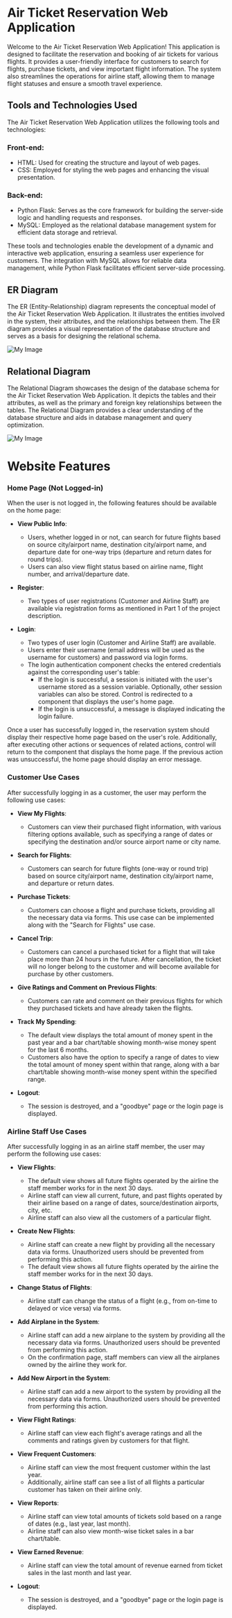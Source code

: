 # Air Ticket Reservation Web Application

Welcome to the Air Ticket Reservation Web Application! This application is designed to facilitate the reservation and booking of air tickets for various flights. It provides a user-friendly interface for customers to search for flights, purchase tickets, and view important flight information. The system also streamlines the operations for airline staff, allowing them to manage flight statuses and ensure a smooth travel experience.

## Tools and Technologies Used

The Air Ticket Reservation Web Application utilizes the following tools and technologies:

### Front-end:
- HTML: Used for creating the structure and layout of web pages.
- CSS: Employed for styling the web pages and enhancing the visual presentation.

### Back-end:
- Python Flask: Serves as the core framework for building the server-side logic and handling requests and responses.
- MySQL: Employed as the relational database management system for efficient data storage and retrieval.

These tools and technologies enable the development of a dynamic and interactive web application, ensuring a seamless user experience for customers. The integration with MySQL allows for reliable data management, while Python Flask facilitates efficient server-side processing.

## ER Diagram

The ER (Entity-Relationship) diagram represents the conceptual model of the Air Ticket Reservation Web Application. It illustrates the entities involved in the system, their attributes, and the relationships between them. The ER diagram provides a visual representation of the database structure and serves as a basis for designing the relational schema.

![My Image](https://raw.githubusercontent.com/JackShkifati28/Air-Ticket-Reservation/main/Images/ER-Diagram.png)


## Relational Diagram

The Relational Diagram showcases the design of the database schema for the Air Ticket Reservation Web Application. It depicts the tables and their attributes, as well as the primary and foreign key relationships between the tables. The Relational Diagram provides a clear understanding of the database structure and aids in database management and query optimization.

![My Image](https://raw.githubusercontent.com/JackShkifati28/Air-Ticket-Reservation/main/Images/R-diagram.png)

# Website Features

### Home Page (Not Logged-in)

When the user is not logged in, the following features should be available on the home page:

- **View Public Info**:
  - Users, whether logged in or not, can search for future flights based on source city/airport name, destination city/airport name, and departure date for one-way trips (departure and return dates for round trips).
  - Users can also view flight status based on airline name, flight number, and arrival/departure date.

- **Register**:
  - Two types of user registrations (Customer and Airline Staff) are available via registration forms as mentioned in Part 1 of the project description.

- **Login**:
  - Two types of user login (Customer and Airline Staff) are available.
  - Users enter their username (email address will be used as the username for customers) and password via login forms.
  - The login authentication component checks the entered credentials against the corresponding user's table:
    - If the login is successful, a session is initiated with the user's username stored as a session variable. Optionally, other session variables can also be stored. Control is redirected to a component that displays the user's home page.
    - If the login is unsuccessful, a message is displayed indicating the login failure.

Once a user has successfully logged in, the reservation system should display their respective home page based on the user's role. Additionally, after executing other actions or sequences of related actions, control will return to the component that displays the home page. If the previous action was unsuccessful, the home page should display an error message.

### Customer Use Cases

After successfully logging in as a customer, the user may perform the following use cases:

- **View My Flights**:
  - Customers can view their purchased flight information, with various filtering options available, such as specifying a range of dates or specifying the destination and/or source airport name or city name.

- **Search for Flights**:
  - Customers can search for future flights (one-way or round trip) based on source city/airport name, destination city/airport name, and departure or return dates.

- **Purchase Tickets**:
  - Customers can choose a flight and purchase tickets, providing all the necessary data via forms. This use case can be implemented along with the "Search for Flights" use case.

- **Cancel Trip**:
  - Customers can cancel a purchased ticket for a flight that will take place more than 24 hours in the future. After cancellation, the ticket will no longer belong to the customer and will become available for purchase by other customers.

- **Give Ratings and Comment on Previous Flights**:
  - Customers can rate and comment on their previous flights for which they purchased tickets and have already taken the flights.

- **Track My Spending**:
  - The default view displays the total amount of money spent in the past year and a bar chart/table showing month-wise money spent for the last 6 months.
  - Customers also have the option to specify a range of dates to view the total amount of money spent within that range, along with a bar chart/table showing month-wise money spent within the specified range.

- **Logout**:
  - The session is destroyed, and a "goodbye" page or the login page is displayed.

### Airline Staff Use Cases

After successfully logging in as an airline staff member, the user may perform the following use cases:

- **View Flights**:
  - The default view shows all future flights operated by the airline the staff member works for in the next 30 days.
  - Airline staff can view all current, future, and past flights operated by their airline based on a range of dates, source/destination airports, city, etc.
  - Airline staff can also view all the customers of a particular flight.

- **Create New Flights**:
  - Airline staff can create a new flight by providing all the necessary data via forms. Unauthorized users should be prevented from performing this action.
  - The default view shows all future flights operated by the airline the staff member works for in the next 30 days.

- **Change Status of Flights**:
  - Airline staff can change the status of a flight (e.g., from on-time to delayed or vice versa) via forms.

- **Add Airplane in the System**:
  - Airline staff can add a new airplane to the system by providing all the necessary data via forms. Unauthorized users should be prevented from performing this action.
  - On the confirmation page, staff members can view all the airplanes owned by the airline they work for.

- **Add New Airport in the System**:
  - Airline staff can add a new airport to the system by providing all the necessary data via forms. Unauthorized users should be prevented from performing this action.

- **View Flight Ratings**:
  - Airline staff can view each flight's average ratings and all the comments and ratings given by customers for that flight.

- **View Frequent Customers**:
  - Airline staff can view the most frequent customer within the last year.
  - Additionally, airline staff can see a list of all flights a particular customer has taken on their airline only.

- **View Reports**:
  - Airline staff can view total amounts of tickets sold based on a range of dates (e.g., last year, last month).
  - Airline staff can also view month-wise ticket sales in a bar chart/table.

- **View Earned Revenue**:
  - Airline staff can view the total amount of revenue earned from ticket sales in the last month and last year.

- **Logout**:
  - The session is destroyed, and a "goodbye" page or the login page is displayed.



